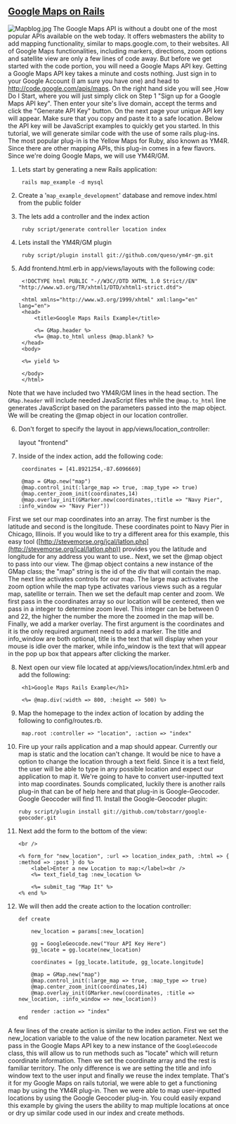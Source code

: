 
## [Google Maps on Rails](http://killswitchcollective.com/articles/65_google_maps_on_rails)
![Mapblog.jpg](images/Mapblog.jpg)
The Google Maps API is without a doubt one of the most popular APIs available on the web today. It offers webmasters the ability to add mapping functionality, similar to maps.google.com, to their websites. All of Google Maps functionalities, including markers, directions, zoom options and satellite view are only a few lines of code away. But before we get started with the code portion, you will need a Google Maps API key. Getting a Google Maps API key takes a minute and costs nothing. Just sign in to your Google Account (I am sure you have one) and head to http://code.google.com/apis/maps. On the right hand side you will see ‚How Do I Start, where you will just simply click on Step 1 "Sign up for a Google Maps API key". Then enter your site's live domain, accept the terms and click the "Generate API Key" button. On the next page your unique API key will appear. Make sure that you copy and paste it to a safe location. Below the API key will be JavaScript examples to quickly get you started. In this tutorial, we will generate similar code with the use of some rails plug-ins. The most popular plug-in is the Yellow Maps for Ruby, also known as YM4R. Since there are other mapping APIs, this plug-in comes in a few flavors. Since we're doing Google Maps, we will use YM4R/GM. 

1. Lets start by generating a new Rails application:

        rails map_example -d mysql
2. Create a '`map_example_development`' database and remove index.html from the public folder 

3. The lets add a controller and the index action

        ruby script/generate controller location index
4. Lets install the YM4R/GM plugin

        ruby script/plugin install git://github.com/queso/ym4r-gm.git

5. Add frontend.html.erb in app/views/layouts with the following code:

        <!DOCTYPE html PUBLIC "-//W3C//DTD XHTML 1.0 Strict//EN" "http://www.w3.org/TR/xhtml1/DTD/xhtml1-strict.dtd">
        
        <html xmlns="http://www.w3.org/1999/xhtml" xml:lang="en" lang="en">
        <head>
        	<title>Google Maps Rails Example</title>
        	
        	<%= GMap.header %>
        	<%= @map.to_html unless @map.blank? %>
        </head>
        <body>
        	
        <%= yield %>
        
        </body>
        </html>
Note that we have included two YM4R/GM lines in the head section. The `GMap.header` will include needed JavaScript files while the `@map.to_html` line generates JavaScript based on the parameters passed into the map object. We will be creating the @map object in our location controller. 

6. Don't forget to specify the layout in app/views/location_controller:

    layout "frontend"
7. Inside of the index action, add the following code:

        coordinates = [41.8921254,-87.6096669]
        
        @map = GMap.new("map")
        @map.control_init(:large_map => true, :map_type => true)
        @map.center_zoom_init(coordinates,14)
        @map.overlay_init(GMarker.new(coordinates,:title => "Navy Pier", :info_window => "Navy Pier"))
First we set our map coordinates into an array. The first number is the latitude and second is the longitude. These coordinates point to Navy Pier in Chicago, Illinois. If you would like to try a different area for this example, this easy tool ([http://stevemorse.org/jcal/latlon.php](http://stevemorse.org/jcal/latlon.php)) provides you the latitude and longitude for any address you want to use.. Next, we set the @map object to pass into our view. The @map object contains a new instance of the GMap class; the "map" string is the id of the div that will contain the map. The next line activates controls for our map. The large map activates the zoom option while the map type activates various views such as a regular map, satellite or terrain. Then we set the default map center and zoom. We first pass in the coordinates array so our location will be centered, then we pass in a integer to determine zoom level. This integer can be between 0 and 22, the higher the number the more the zoomed in the map will be. Finally, we add a marker overlay. The first argument is the coordinates and it is the only required argument need to add a marker. The title and info_window are both optional, title is the text that will display when your mouse is idle over the marker, while info_window is the text that will appear in the pop up box that appears after clicking the marker. 

8. Next open our view file located at app/views/location/index.html.erb and add the following:

        <h1>Google Maps Rails Example</h1>
        
        <%= @map.div(:width => 800, :height => 500) %>

9. Map the homepage to the index action of location by adding the following to config/routes.rb.

        map.root :controller => "location", :action => "index"
10. Fire up your rails application and a map should appear. Currently our map is static and the location can't change. It would be nice to have a option to change the location through a text field. Since it is a text field, the user will be able to type in any possible location and expect our application to map it. We're going to have to convert user-inputted text into map coordinates. Sounds complicated, luckily there is another rails plug-in that can be of help here and that plug-in is Google-Geocoder. Google Geocoder will find 11. Install the Google-Geocoder plugin:

        ruby script/plugin install git://github.com/tobstarr/google-geocoder.git

12. Next add the form to the bottom of the view:

        <br />
        
        <% form_for "new_location", :url => location_index_path, :html => { :method => :post } do %>
        	<label>Enter a new Location to map:</label><br />
        	<%= text_field_tag :new_location %>
        	
        	<%= submit_tag "Map It" %>
        <% end %>
13. We will then add the create action to the location controller:

        def create
        
        	new_location = params[:new_location]
        	
        	gg = GoogleGeocode.new("Your API Key Here")
        	gg_locate = gg.locate(new_location)
        
        	coordinates = [gg_locate.latitude, gg_locate.longitude]
        
        	@map = GMap.new("map")
        	@map.control_init(:large_map => true, :map_type => true)
        	@map.center_zoom_init(coordinates,14)
        	@map.overlay_init(GMarker.new(coordinates, :title => new_location, :info_window => new_location))
        
        	render :action => "index"
        end
A few lines of the create action is similar to the index action. First we set the new_location variable to the value of the new location parameter. Next we pass in the Google Maps API key to a new instance of the `GoogleGeocode` class, this will allow us to run methods such as "locate" which will return coordinate information. Then we set the coordinate array and the rest is familiar territory. The only difference is we are setting the title and info window text to the user input and finally we reuse the index template. That's it for my Google Maps on rails tutorial, we were able to get a functioning map by using the YM4R plug-in. Then we were able to map user-inputted locations by using the Google Geocoder plug-in. You could easily expand this example by giving the users the ability to map multiple locations at once or dry up similar code used in our index and create methods.